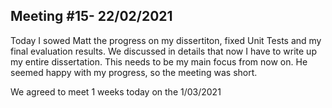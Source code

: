 ## Meeting #15- 22/02/2021

Today I sowed Matt the progress on my dissertiton, fixed Unit Tests and my final evaluation results. We discussed in details that now I have to write up my entire dissertation. This needs to be my main focus from now on. He seemed happy with my progress, so the meeting was short.

We agreed to meet 1 weeks today on the 1/03/2021
